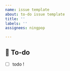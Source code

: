 ```yaml
---
name: issue template
about: to-do issue template
title: ''
labels: ''
assignees: ningpop

---
```


## 📝  To-do
<!-- 해야 할 일들을 적어주세요. -->
- [ ] todo !
